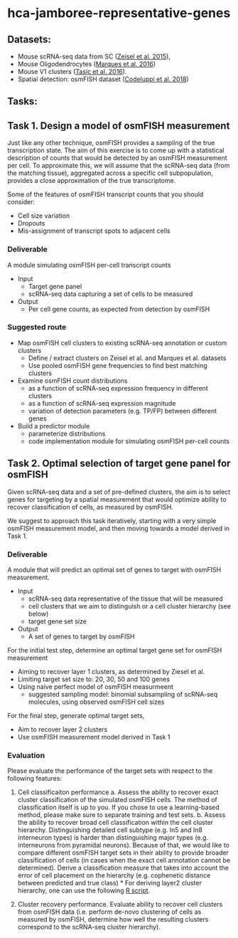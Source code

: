 # hca-jamboree-representative-genes

## Datasets: 
- Mouse scRNA-seq data from SC ([Zeisel et al. 2015](http://science.sciencemag.org/content/early/2015/02/18/science.aaa1934)), 
- Mouse Oligodendrocytes ([Marques et al. 2016](http://science.sciencemag.org/content/352/6291/1326)) 
- Mouse V1 clusters ([Tasic et al. 2016](https://www.nature.com/articles/nn.4216)). 
- Spatial detection: osmFISH dataset ([Codeluppi et al. 2018](https://www.biorxiv.org/content/early/2018/03/04/276097))
 
## Tasks:

## Task 1. Design a model of osmFISH measurement 
Just like any other technique, osmFISH provides a sampling of the true transcription state. The aim of this exercise is to come up with a statistical description of counts that would be detected by an osmFISH measurement per cell. To approximate this, we will assume that the scRNA-seq data (from the matching tissue), aggregated across a specific cell subpopulation, provides a close approximation of the true transcriptome. 

Some of the features of osmFISH transcript counts that you should consider:
* Cell size variation
* Dropouts
* Mis-assignment of transcript spots to adjacent cells

### Deliverable 
A module simulating osmFISH per-cell transcript counts
* Input 
   * Target gene panel
   * scRNA-seq data capturing a set of cells to be measured
* Output
   * Per cell gene counts, as expected from detection by osmFISH 

### Suggested route
* Map osmFISH cell clusters to existing  scRNA-seq annotation or custom clusters
   * Define / extract clusters on Zeisel et al. and Marques et al. datasets
   * Use pooled osmFISH gene frequencies to find best matching clusters
* Examine osmFISH count distributions
   * as a function of scRNA-seq expression frequency in different clusters
   * as a function of scRNA-seq expression magnitude
   * variation of detection parameters (e.g. TP/FP) between different genes
* Build a predictor module
   * parameterize distributions
   * code implementation module for simulating osmFISH per-cell counts

 
## Task 2. Optimal selection of target gene panel for osmFISH

Given scRNA-seq data and a set of pre-defined clusters, the aim is to select genes for targeting by a spatial measurement that would optimize ability to recover classification of cells, as measured by osmFISH. 

We suggest to approach this task iteratively, starting with a very simple osmFISH measurement model, and then moving towards a model derived in Task 1. 

### Deliverable 
A module that will predict an optimal set of genes to target with osmFISH measurement.
* Input
   * scRNA-seq data representative of the tissue that will be measured
   * cell clusters that we aim to distinguish or a cell cluster hierarchy (see below)
   * target gene set size
* Output
   * A set of genes to target by osmFISH

For the initial test step, determine an optimal target gene set for osmFISH measurement
* Aiming to recover layer 1 clusters, as determined by Ziesel et al.
* Limiting target set size to: 20, 30, 50 and 100 genes
* Using naive perfect model of osmFISH measurmeent
   * suggested sampling model: binomial subsampling of scRNA-seq molecules, using observed osmFISH cell sizes

For the final step, generate optimal target sets,
* Aim to recover layer 2 clusters
* Use osmFISH measurement model derived in Task 1


### Evaluation
Please evaluate the performance of the target sets with respect to the following features:
1. Cell classificaiton performance
  a. Assess the ability to recover exact cluster classification of the simulated osmFISH cells. The method of classification itself is up to you. If you chose to use a learning-based method, please make sure to separate training and test sets.
  b. Assess the ability to recover broad cell classification within the cell cluster hierarchy. Distinguishing detailed cell subtype (e.g. In5 and In8 interneuron types) is harder than distinguishing major types (e.g. interneurons from pyramidal neurons). Because of that, we would like to compare different osmFISH target sets in their ability to provide broader classification of cells (in cases when the exact cell annotation cannot be determined). Derive a classification measure that takes into account the error of cell placement on the hierarchy (e.g. cophenetic distance between predicted and true class)
        * For deriving layer2 cluster hierarchy, one can use the following [R script](ziesel.hierarchy.Rmd). 

2. Cluster recovery performance. Evaluate ability to recover cell clusters from osmFISH data (i.e. perform de-novo clustering of cells as measured by osmFISH, determine how well the resulting clusters correspond to the scRNA-seq cluster hierarchy).


